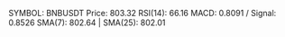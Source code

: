 SYMBOL: BNBUSDT
Price: 803.32
RSI(14): 66.16
MACD: 0.8091 / Signal: 0.8526
SMA(7): 802.64 | SMA(25): 802.01
